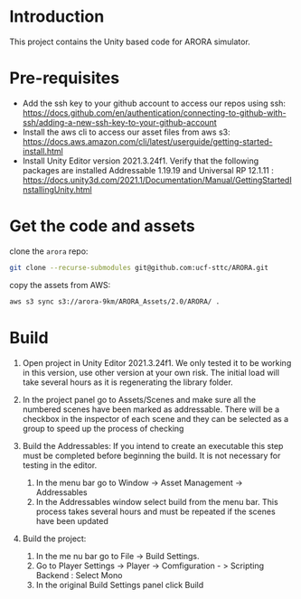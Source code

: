 # Introduction 
This project contains the Unity based code for ARORA simulator.

# Pre-requisites

* Add the ssh key to your github account to access our repos using ssh: https://docs.github.com/en/authentication/connecting-to-github-with-ssh/adding-a-new-ssh-key-to-your-github-account
* Install the aws cli to access our asset files from aws s3: https://docs.aws.amazon.com/cli/latest/userguide/getting-started-install.html
* Install Unity Editor version 2021.3.24f1. Verify that the following packages are installed Addressable 1.19.19 and Universal RP 12.1.11 : https://docs.unity3d.com/2021.1/Documentation/Manual/GettingStartedInstallingUnity.html

# Get the code and assets

clone the `arora` repo:

```sh
git clone --recurse-submodules git@github.com:ucf-sttc/ARORA.git
```

copy the assets from AWS:

```sh
aws s3 sync s3://arora-9km/ARORA_Assets/2.0/ARORA/ .
```

# Build 
1. Open project in Unity Editor 2021.3.24f1. We only tested it to be working in this version, use other version at your own risk. The initial load will take several hours as it is regenerating the library folder.
   
2. In the project panel go to Assets/Scenes and make sure all the numbered scenes have been marked as addressable. There will be a checkbox in the inspector of each scene and they can be selected as a group to speed up the process of checking

3. Build the Addressables: If you intend to create an executable this step must be completed before beginning the build. It is not necessary for testing in the editor. 
   1. In the menu bar go to Window -> Asset Management -> Addressables
   2. In the Addressables window select build from the menu bar. This process takes several hours and must be repeated if the scenes have been updated

4. Build the project: 

   1. In the me nu bar go to File -> Build Settings.
   2. Go to Player Settings -> Player -> Comfiguration - > Scripting Backend : Select Mono
   3. In the original Build Settings panel click Build
